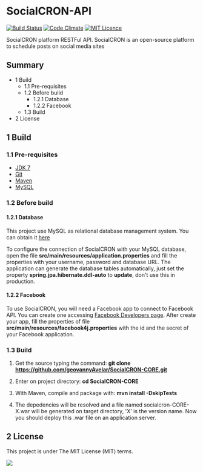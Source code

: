 # SocialCRON-API
[![Build Status](https://travis-ci.org/geovannyAvelar/SocialCRON-API.svg?branch=master)](https://travis-ci.org/geovannyAvelar/SocialCRON-API) [![Code Climate](https://codeclimate.com/github/geovannyAvelar/SocialCRON-CORE/badges/gpa.svg)](https://codeclimate.com/github/geovannyAvelar/SocialCRON-CORE) [![MIT Licence](https://badges.frapsoft.com/os/mit/mit.svg?v=103)](https://opensource.org/licenses/mit-license.php)

SocialCRON platform RESTFul API. SocialCRON is an open-source platform to schedule posts on social media sites

## Summary
* 1 Build
    * 1.1 Pre-requisites
    * 1.2 Before build
        * 1.2.1 Database
        * 1.2.2 Facebook
    * 1.3 Build
* 2 License

## 1 Build

### 1.1 Pre-requisites

- [JDK 7](http://www.oracle.com/technetwork/java/javase/downloads/jdk7-downloads-1880260.html)
- [Git](https://git-scm.com/)
- [Maven](https://maven.apache.org/)
- [MySQL](https://www.mysql.com/)

### 1.2 Before build
#### 1.2.1 Database
This project use MySQL as relational database management system. You can obtain it [here](https://www.mysql.com/downloads/)

To configure the connection of SocialCRON with your MySQL database, open the file **src/main/resources/application.properties** and fill the properties with your username, password and database URL. The application can generate the database tables automatically, just set the property **spring.jpa.hibernate.ddl-auto** to **update**, don't use this in production.

#### 1.2.2 Facebook
To use SocialCRON, you will need a Facebook app to connect to Facebook API. You can create one accessing [Facebook Developers page](https://developers.facebook.com/). After create your app, fill the properties of file **src/main/resources/facebook4j.properties** with the id and the secret of your Facebook application.

### 1.3 Build

1. Get the source typing the command:
**git clone https://github.com/geovannyAvelar/SocialCRON-CORE.git**

2. Enter on project directory:
**cd SocialCRON-CORE**

3. With Maven, compile and package with:
**mvn install -DskipTests**

4. The depedencies will be resolved and a file named socialcron-CORE-X.war will be generated on target directory, 'X' is the version name. Now you should deploy this .war file on an application server.

## 2 License
This project is under The MIT License (MIT) terms.

[<img src="https://i1.wp.com/www.agenciacodeplus.com.br/wp-content/uploads/2017/03/cropped-logoOficial-1.png?w=200">](http://www.agenciacodeplus.com.br/)
